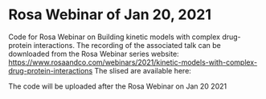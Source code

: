 # Rosa Webinar of Jan 20, 2021
Code for Rosa Webinar on Building kinetic models with complex drug-protein interactions.
The recording of the associated talk can be downloaded from the Rosa Webinar series website:
https://www.rosaandco.com/webinars/2021/kinetic-models-with-complex-drug-protein-interactions
The slised are available here: 


The code will be uploaded after the Rosa Webinar on Jan 20 2021

